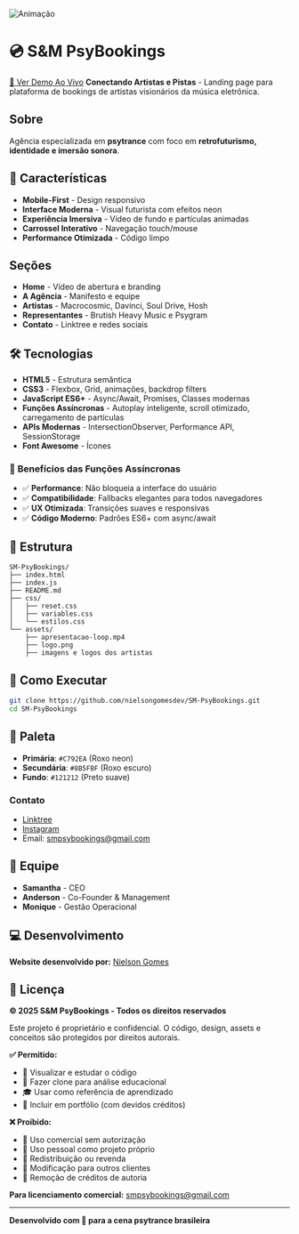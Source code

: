 ![Animação](https://github.com/user-attachments/assets/39234b4e-fffe-48c4-9c19-37c86029fbb3)

# 💿 S&M PsyBookings
[🚀 Ver Demo Ao Vivo](https://sm-psybookings.com)
**Conectando Artistas e Pistas** - Landing page para plataforma de bookings de artistas visionários da música eletrônica.

## Sobre

Agência especializada em **psytrance** com foco em **retrofuturismo, identidade e imersão sonora**.

## 🚀 Características

- **Mobile-First** - Design responsivo
- **Interface Moderna** - Visual futurista com efeitos neon
- **Experiência Imersiva** - Vídeo de fundo e partículas animadas
- **Carrossel Interativo** - Navegação touch/mouse
- **Performance Otimizada** - Código limpo

##  Seções

- **Home** - Vídeo de abertura e branding
- **A Agência** - Manifesto e equipe
- **Artistas** - Macrocosmic, Davinci, Soul Drive, Hosh
- **Representantes** - Brutish Heavy Music e Psygram
- **Contato** - Linktree e redes sociais

## 🛠️ Tecnologias

- **HTML5** - Estrutura semântica
- **CSS3** - Flexbox, Grid, animações, backdrop filters
- **JavaScript ES6+** - Async/Await, Promises, Classes modernas
- **Funções Assíncronas** - Autoplay inteligente, scroll otimizado, carregamento de partículas
- **APIs Modernas** - IntersectionObserver, Performance API, SessionStorage
- **Font Awesome** - Ícones


### 🔧 **Benefícios das Funções Assíncronas**
- ✅ **Performance**: Não bloqueia a interface do usuário
- ✅ **Compatibilidade**: Fallbacks elegantes para todos navegadores  
- ✅ **UX Otimizada**: Transições suaves e responsivas
- ✅ **Código Moderno**: Padrões ES6+ com async/await

## 📁 Estrutura

```
SM-PsyBookings/
├── index.html
├── index.js
├── README.md
├── css/
│   ├── reset.css
│   ├── variables.css
│   └── estilos.css
└── assets/
    ├── apresentacao-loop.mp4
    ├── logo.png
    ├── imagens e logos dos artistas
```

## 🚀 Como Executar

```bash
git clone https://github.com/nielsongomesdev/SM-PsyBookings.git
cd SM-PsyBookings
```

## 🎨 Paleta

- **Primária**: `#C792EA` (Roxo neon)
- **Secundária**: `#8B5FBF` (Roxo escuro)
- **Fundo**: `#121212` (Preto suave)


### Contato
- [Linktree](https://linktr.ee/SMPSYBOOKINGS)
- [Instagram](https://www.instagram.com/smpsybookings/)
- Email: smpsybookings@gmail.com

## 👥 Equipe

- **Samantha** - CEO
- **Anderson** - Co-Founder & Management
- **Monique** - Gestão Operacional

## 💻 Desenvolvimento

**Website desenvolvido por:** [Nielson Gomes](https://github.com/nielsongomesdev)

## 📄 Licença

**© 2025 S&M PsyBookings - Todos os direitos reservados**

Este projeto é proprietário e confidencial. O código, design, assets e conceitos são protegidos por direitos autorais.

**✅ Permitido:**
- 👀 Visualizar e estudar o código
- 📂 Fazer clone para análise educacional
- 🎓 Usar como referência de aprendizado
- 💼 Incluir em portfólio (com devidos créditos)

**❌ Proibido:**
- 🚫 Uso comercial sem autorização
- 🚫 Uso pessoal como projeto próprio
- 🚫 Redistribuição ou revenda
- 🚫 Modificação para outros clientes
- 🚫 Remoção de créditos de autoria

**Para licenciamento comercial:** smpsybookings@gmail.com

---

**Desenvolvido com 💜 para a cena psytrance brasileira**
